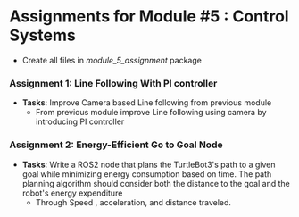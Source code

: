 # Assignments for Module #5 : Control Systems
- Create all files in *module_5_assignment* package

### Assignment 1: Line Following With PI controller
- **Tasks**:
Improve Camera based Line following from previous module
    - From previous module improve Line following using camera by introducing PI controller

### Assignment 2: Energy-Efficient Go to Goal Node
- **Tasks**:
Write a ROS2 node that plans the TurtleBot3's path to a given goal while minimizing energy consumption based on time.
The path planning algorithm should consider both the distance to the goal and the robot's energy expenditure
    - Through Speed , acceleration, and distance traveled.
